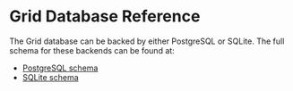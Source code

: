 # Grid Database Reference

<!--
  Copyright 2018-2020 Cargill Incorporated
  Licensed under Creative Commons Attribution 4.0 International License
  https://creativecommons.org/licenses/by/4.0/
-->

The Grid database can be backed by either PostgreSQL or SQLite. The full
schema for these backends can be found at:

* [PostgreSQL schema](/docs/0.3/database/postgres)
* [SQLite schema](/docs/0.3/database/sqlite)
